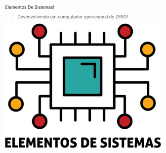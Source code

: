 Elementos De Sistemas!

> Desenvolvendo um computador operacional do ZERO!

![](icon-elementos.png)
